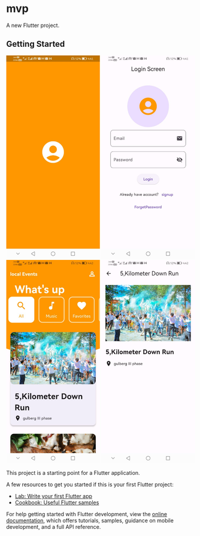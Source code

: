 # mvp

A new Flutter project.

## Getting Started
<p float="left">
    <img src="./assets/images/splash.jpeg" alt="Scavenger hunt location selection" width="250">
	<img src="./assets/images/login.jpeg" alt="Scavenger hunt view" width="250">
	<img src="./assets/images/home.jpeg" alt="Results view" width="250">
    <img src="./assets/images/details.jpeg" alt="Results view" width="250">
</p>
This project is a starting point for a Flutter application.

A few resources to get you started if this is your first Flutter project:

- [Lab: Write your first Flutter app](https://docs.flutter.dev/get-started/codelab)
- [Cookbook: Useful Flutter samples](https://docs.flutter.dev/cookbook)

For help getting started with Flutter development, view the
[online documentation](https://docs.flutter.dev/), which offers tutorials,
samples, guidance on mobile development, and a full API reference.

